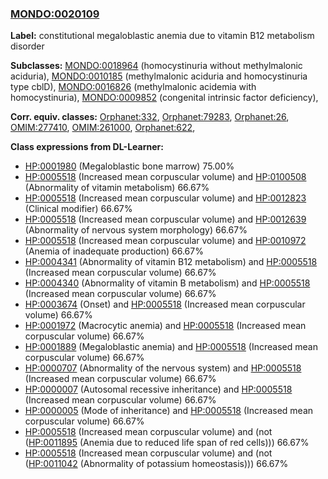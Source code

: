 
### [MONDO:0020109](http://purl.obolibrary.org/obo/MONDO_0020109)
**Label:** constitutional megaloblastic anemia due to vitamin B12 metabolism disorder

**Subclasses:** [MONDO:0018964](http://purl.obolibrary.org/obo/MONDO_0018964) (homocystinuria without methylmalonic aciduria), [MONDO:0010185](http://purl.obolibrary.org/obo/MONDO_0010185) (methylmalonic aciduria and homocystinuria type cblD), [MONDO:0016826](http://purl.obolibrary.org/obo/MONDO_0016826) (methylmalonic acidemia with homocystinuria), [MONDO:0009852](http://purl.obolibrary.org/obo/MONDO_0009852) (congenital intrinsic factor deficiency), 

**Corr. equiv. classes:** [Orphanet:332](http://www.orpha.net/ORDO/Orphanet_332), [Orphanet:79283](http://www.orpha.net/ORDO/Orphanet_79283), [Orphanet:26](http://www.orpha.net/ORDO/Orphanet_26), [OMIM:277410](http://purl.obolibrary.org/obo/OMIM_277410), [OMIM:261000](http://purl.obolibrary.org/obo/OMIM_261000), [Orphanet:622](http://www.orpha.net/ORDO/Orphanet_622), 

**Class expressions from DL-Learner:**

- [HP:0001980](http://purl.obolibrary.org/obo/HP_0001980) (Megaloblastic bone marrow) 75.00%
- [HP:0005518](http://purl.obolibrary.org/obo/HP_0005518) (Increased mean corpuscular volume) and [HP:0100508](http://purl.obolibrary.org/obo/HP_0100508) (Abnormality of vitamin metabolism) 66.67%
- [HP:0005518](http://purl.obolibrary.org/obo/HP_0005518) (Increased mean corpuscular volume) and [HP:0012823](http://purl.obolibrary.org/obo/HP_0012823) (Clinical modifier) 66.67%
- [HP:0005518](http://purl.obolibrary.org/obo/HP_0005518) (Increased mean corpuscular volume) and [HP:0012639](http://purl.obolibrary.org/obo/HP_0012639) (Abnormality of nervous system morphology) 66.67%
- [HP:0005518](http://purl.obolibrary.org/obo/HP_0005518) (Increased mean corpuscular volume) and [HP:0010972](http://purl.obolibrary.org/obo/HP_0010972) (Anemia of inadequate production) 66.67%
- [HP:0004341](http://purl.obolibrary.org/obo/HP_0004341) (Abnormality of vitamin B12 metabolism) and [HP:0005518](http://purl.obolibrary.org/obo/HP_0005518) (Increased mean corpuscular volume) 66.67%
- [HP:0004340](http://purl.obolibrary.org/obo/HP_0004340) (Abnormality of vitamin B metabolism) and [HP:0005518](http://purl.obolibrary.org/obo/HP_0005518) (Increased mean corpuscular volume) 66.67%
- [HP:0003674](http://purl.obolibrary.org/obo/HP_0003674) (Onset) and [HP:0005518](http://purl.obolibrary.org/obo/HP_0005518) (Increased mean corpuscular volume) 66.67%
- [HP:0001972](http://purl.obolibrary.org/obo/HP_0001972) (Macrocytic anemia) and [HP:0005518](http://purl.obolibrary.org/obo/HP_0005518) (Increased mean corpuscular volume) 66.67%
- [HP:0001889](http://purl.obolibrary.org/obo/HP_0001889) (Megaloblastic anemia) and [HP:0005518](http://purl.obolibrary.org/obo/HP_0005518) (Increased mean corpuscular volume) 66.67%
- [HP:0000707](http://purl.obolibrary.org/obo/HP_0000707) (Abnormality of the nervous system) and [HP:0005518](http://purl.obolibrary.org/obo/HP_0005518) (Increased mean corpuscular volume) 66.67%
- [HP:0000007](http://purl.obolibrary.org/obo/HP_0000007) (Autosomal recessive inheritance) and [HP:0005518](http://purl.obolibrary.org/obo/HP_0005518) (Increased mean corpuscular volume) 66.67%
- [HP:0000005](http://purl.obolibrary.org/obo/HP_0000005) (Mode of inheritance) and [HP:0005518](http://purl.obolibrary.org/obo/HP_0005518) (Increased mean corpuscular volume) 66.67%
- [HP:0005518](http://purl.obolibrary.org/obo/HP_0005518) (Increased mean corpuscular volume) and (not ([HP:0011895](http://purl.obolibrary.org/obo/HP_0011895) (Anemia due to reduced life span of red cells))) 66.67%
- [HP:0005518](http://purl.obolibrary.org/obo/HP_0005518) (Increased mean corpuscular volume) and (not ([HP:0011042](http://purl.obolibrary.org/obo/HP_0011042) (Abnormality of potassium homeostasis))) 66.67%


